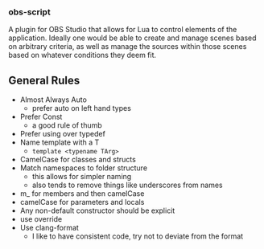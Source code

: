 ### obs-script

A plugin for OBS Studio that allows for Lua to control elements of the application. Ideally one would be able to create and manage scenes based on arbitrary criteria, as well as manage the sources within those scenes based on whatever conditions they deem fit.

## General Rules
* Almost Always Auto
    * prefer auto on left hand types
* Prefer Const
    * a good rule of thumb
* Prefer using over typedef
* Name template with a T
    * ```template <typename TArg>```
* CamelCase for classes and structs
* Match namespaces to folder structure
    * this allows for simpler naming
    * also tends to remove things like underscores from names
* m_ for members and then camelCase
* camelCase for parameters and locals
* Any non-default constructor should be explicit
* use override
* Use clang-format
    * I like to have consistent code, try not to deviate from the format